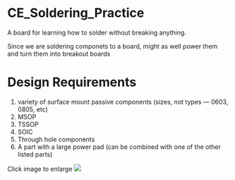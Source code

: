 CE_Soldering_Practice
=====================

A board for learning how to solder without breaking anything.

Since we are soldering componets to a board, might as well power them and turn them into breakout boards


Design Requirements
===================

1. variety of surface mount passive components (sizes, not types — 0603, 0805, etc)
1. MSOP
1. TSSOP
1. SOIC
1. Through hole components
1. A part with a large power pad (can be combined with one of the other listed parts)


Click image to enlarge
![](https://raw2.github.com/tsaavik/CE_Soldering_Practice/master/Solder-board-schematic.jpg)

